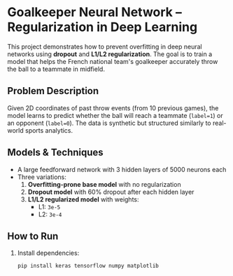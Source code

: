 #  Goalkeeper Neural Network – Regularization in Deep Learning

This project demonstrates how to prevent overfitting in deep neural networks using **dropout** and **L1/L2 regularization**. The goal is to train a model that helps the French national team's goalkeeper accurately throw the ball to a teammate in midfield.

##  Problem Description

Given 2D coordinates of past throw events (from 10 previous games), the model learns to predict whether the ball will reach a teammate (`label=1`) or an opponent (`label=0`). The data is synthetic but structured similarly to real-world sports analytics.

##  Models & Techniques

- A large feedforward network with 3 hidden layers of 5000 neurons each
- Three variations:
  1. **Overfitting-prone base model** with no regularization
  2. **Dropout model** with 60% dropout after each hidden layer
  3. **L1/L2 regularized model** with weights:
     - L1: `3e-5`
     - L2: `3e-4`

##  How to Run

1. Install dependencies:
   ```bash
   pip install keras tensorflow numpy matplotlib
